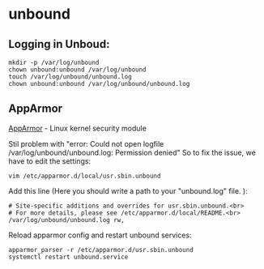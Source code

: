 # unbound

## Logging in Unboud:

    mkdir -p /var/log/unbound
    chown unbound:unbound /var/log/unbound
    touch /var/log/unbound/unbound.log
    chown unbound:unbound /var/log/unbound/unbound.log


## AppArmor
[AppArmor](https://www.apparmor.net/) - Linux kernel security module
 
Stil problem with "error: Could not open logfile /var/log/unbound/unbound.log: Permission denied"
So to fix the issue, we have to edit the settings:
    
    vim /etc/apparmor.d/local/usr.sbin.unbound

Add this line (Here you should write a path to your "unbound.log" file. ):
    
    # Site-specific additions and overrides for usr.sbin.unbound.<br>
    # For more details, please see /etc/apparmor.d/local/README.<br>
    /var/log/unbound/unbound.log rw,

Reload apparmor config and restart unbound services:
    
    apparmor_parser -r /etc/apparmor.d/usr.sbin.unbound 
    systemctl restart unbound.service

